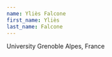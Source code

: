 ```yaml
---
name: Yliès Falcone
first_name: Yliès
last_name: Falcone
---
```


University Grenoble Alpes, France

